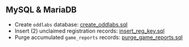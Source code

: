 ## MySQL & MariaDB
- Create `oddlabs` database: [create_oddlabs.sql](create_oddlabs.sql)
- Insert (2) unclaimed registration records: [insert_reg_key.sql](insert_reg_key.sql)
- Purge accumulated `game_reports` records: [purge_game_reports.sql](purge_game_reports.sql)
